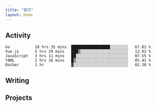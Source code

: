 ```yaml
---
title: "首页"
layout: Home
---
```


## Activity
<!--START_SECTION:waka-->
```text
Go           28 hrs 35 mins  █████████████████░░░░░░░░   67.81 % 
Vue.js       5 hrs 29 mins   ███▒░░░░░░░░░░░░░░░░░░░░░   13.02 % 
JavaScript   3 hrs 11 mins   ██░░░░░░░░░░░░░░░░░░░░░░░   07.55 % 
YAML         2 hrs 16 mins   █▒░░░░░░░░░░░░░░░░░░░░░░░   05.41 % 
Docker       1 hr            ▓░░░░░░░░░░░░░░░░░░░░░░░░   02.38 % 
```
<!--END_SECTION:waka-->

## Writing
<PindedPosts />

## Projects
<Projects />
